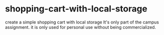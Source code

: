 # shopping-cart-with-local-storage
create a simple shopping cart with local storage
It's only part of the campus assignment. it is only used for personal use without being commercialized.
